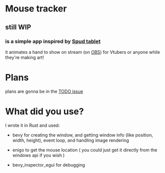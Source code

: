 # Mouse tracker
## still WIP


### is a simple app inspired by [Spud tablet](https://sadwhale-studios.itch.io/spud-tablet)

it animates a hand to show on stream (on [OBS](https://obsproject.com/)) for Vtubers or anyone while they're making art!

# Plans
plans are gonna be in the [TODO issue](#1)

# What did you use?
I wrote it in Rust
and used:

- bevy for creating the window, and getting window info (like position, width, height), event loop, and handling image rendering

- enigo to get the mouse location ( you could just get it directly from the windows api if you wish )

- bevy_inspector_egui for debugging
